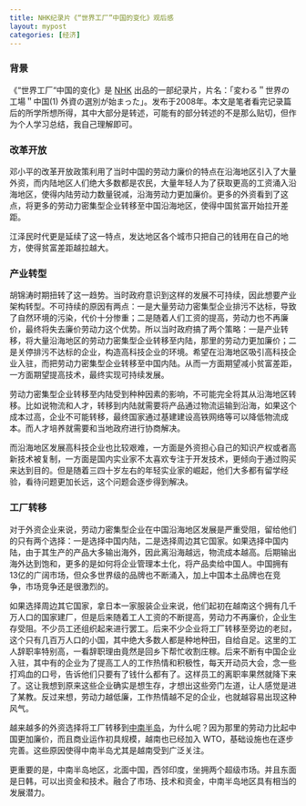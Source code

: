 ```yaml
---
title: NHK纪录片《“世界工厂”中国的变化》观后感
layout: mypost
categories: [经济]
---
```


### 背景

《“世界工厂“中国的变化》是 [NHK](https://baike.baidu.com/item/%E6%97%A5%E6%9C%AC%E6%94%BE%E9%80%81%E5%8D%8F%E4%BC%9A) 出品的一部纪录片，片名：「変わる＂世界の工場＂中国(1) 外資の選別が始まった」。发布于2008年。本文是笔者看完记录篇后的所学所想所得，其中大部分是转述，可能有的部分转述的不是那么贴切，但作为个人学习总结，我自己理解即可。



### 改革开放

邓小平的改革开放政策利用了当时中国的劳动力廉价的特点在沿海地区引入了大量外资，而内陆地区人们绝大多数都是农民，大量年轻人为了获取更高的工资涌入沿海地区，使得内陆劳动力数量锐减，沿海劳动力更加廉价。更多的外资看到了这点，将更多的劳动力密集型企业转移至中国沿海地区，使得中国贫富开始拉开差距。

江泽民时代更是延续了这一特点，发达地区各个城市只把自己的钱用在自己的地方，使得贫富差距越拉越大。



### 产业转型

胡锦涛时期扭转了这一趋势。当时政府意识到这样的发展不可持续，因此想要产业架构转型。不可持续的原因有两点：一是大量劳动力密集型企业排污不达标，导致了自然环境的污染，代价十分惨重；二是随着人们工资的提高，劳动力也不再廉价，最终将失去廉价劳动力这个优势。所以当时政府搞了两个策略：一是产业转移，将大量沿海地区的劳动力密集型企业转移至内陆，那里的劳动力更加廉价；二是关停排污不达标的企业，构造高科技企业的环境。希望在沿海地区吸引高科技企业入驻，而把劳动力密集型企业转移至中国内陆。从而一方面期望减小贫富差距，一方面期望提高技术，最终实现可持续发展。

劳动力密集型企业转移至内陆受到种种因素的影响，不可能完全将其从沿海地区转移。比如说物流和人才，转移到内陆就需要将产品通过物流运输到沿海，如果这个成本过高，企业不可能转移，最终国家通过基建建设高铁网络等可以降低物流成本。而人才培养就需要和当地政府进行协商解决。

而沿海地区发展高科技企业也比较艰难，一方面是外资担心自己的知识产权或者高新技术被复制，一方面是国内实业家不太喜欢专注于开发技术，更倾向于通过购买来达到目的。但是随着三四十岁左右的年轻实业家的崛起，他们大多都有留学经验，看待问题更加长远，这个问题会逐步得到解决。



### 工厂转移

对于外资企业来说，劳动力密集型企业在中国沿海地区发展是严重受阻，留给他们的只有两个选择：一是选择中国内陆，二是选择周边其它国家。如果选择中国内陆，由于其生产的产品大多输出海外，因此离沿海越远，物流成本越高。后期输出海外达到饱和，更多的是如何将企业管理本土化，将产品卖给中国人。中国拥有13亿的广阔市场，但众多世界级的品牌也不断涌入，加上中国本土品牌也在竞争，市场竞争还是很激烈的。

如果选择周边其它国家，拿日本一家服装企业来说，他们起初在越南这个拥有几千万人口的国家建厂，但是后来随着工人工资的不断提高，劳动力不再廉价，企业生存受阻。不少员工还组织起来进行罢工。后来不少企业将工厂转移至旁边的老挝，这个只有几百万人口的小国，其中绝大多数人都是种地种田，自给自足。这里的工人辞职率特别高，一看辞职理由竟然是回乡下帮忙收割庄稼。后来不断有中国企业入驻，其中有的企业为了提高工人的工作热情和积极性，每天开动员大会，念一些打鸡血的口号，告诉他们只要有了钱什么都有了。这样员工的离职率果然就降下来了。这让我想到原来这些企业确实是想生存，才想出这些旁门左道，让人感觉是进了某教。反过来想，劳动力越低廉，工作热情越不足的企业，也就越容易出现这种风气。

越来越多的外资选择将工厂转移到[中南半岛](https://baike.baidu.com/item/%E4%B8%AD%E5%8D%97%E5%8D%8A%E5%B2%9B)，为什么呢？因为那里的劳动力比起中国更加廉价，而且商业运作初具规模，越南也已经加入 WTO，基础设施也在逐步完善。这些原因使得中南半岛尤其是越南受到广泛关注。

更重要的是，中南半岛地区，北面中国，西邻印度，坐拥两个超级市场。并且东面是日韩，可以出资金和技术。融合了市场、技术和资金，中南半岛地区具有相当的发展潜力。



